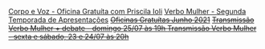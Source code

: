 [Corpo e Voz - Oficina Gratuíta com Priscila Ioli](https://www.google.com)
[Verbo Mulher - Segunda Temporada de Apresentações](https://www.google.com)
~~[Oficinas Gratuítas Junho 2021]()~~
~~[Transmissão Verbo Mulher + debate - domingo 25/07 às 19h ]()~~
~~[Transmissão Verbo Mulher - sexta e sábado, 23 e 24/07 às 20h]()~~


